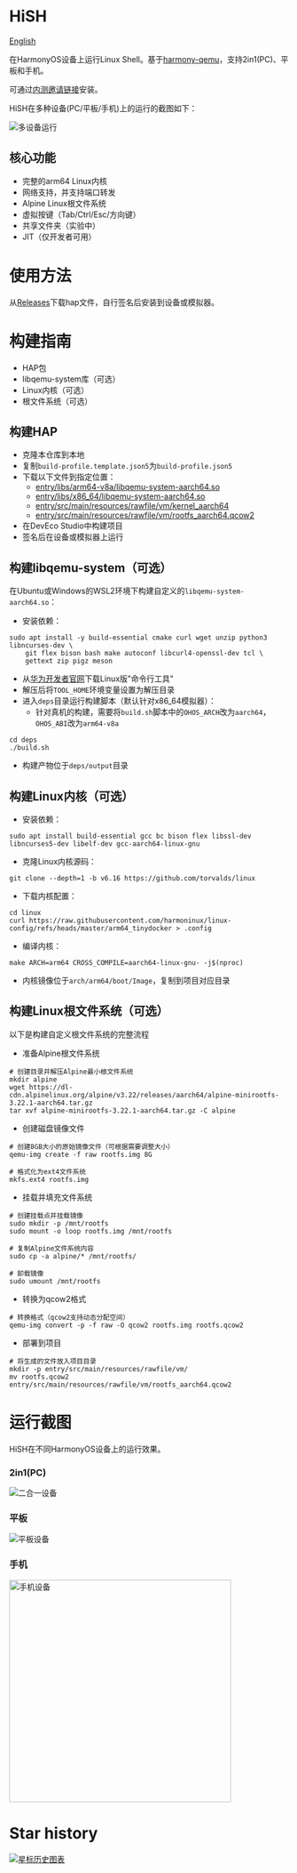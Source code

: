 # HiSH

[English](README.md)

在HarmonyOS设备上运行Linux Shell。基于[harmony-qemu](https://github.com/hackeris/harmony-qemu)，支持2in1(PC)、平板和手机。

可通过[内测邀请链接](https://appgallery.huawei.com/link/invite-test-wap?taskId=7dd1e118ab11367c6f26b55bb989bbc5&invitationCode=2ByVRjHk2fg)安装。

HiSH在多种设备(PC/平板/手机)上的运行的截图如下：

![多设备运行](docs/images/devices.png)

## 核心功能

- 完整的arm64 Linux内核
- 网络支持，并支持端口转发
- Alpine Linux根文件系统
- 虚拟按键（Tab/Ctrl/Esc/方向键）
- 共享文件夹（实验中）
- JIT（仅开发者可用）

# 使用方法

从[Releases](https://github.com/harmoninux/HiSH/releases)下载hap文件，自行签名后安装到设备或模拟器。

# 构建指南

- HAP包
- libqemu-system库（可选）
- Linux内核（可选）
- 根文件系统（可选）

## 构建HAP

* 克隆本仓库到本地
* 复制`build-profile.template.json5`为`build-profile.json5`
* 下载以下文件到指定位置：
    - [entry/libs/arm64-v8a/libqemu-system-aarch64.so](https://github.com/harmoninux/HiSH/releases/download/v0.0.4/arm64-v8a.libqemu-system-aarch64.so)
    - [entry/libs/x86_64/libqemu-system-aarch64.so](https://github.com/harmoninux/HiSH/releases/download/v0.0.4/x86_64.libqemu-system-aarch64.so)
    - [entry/src/main/resources/rawfile/vm/kernel_aarch64](https://github.com/harmoninux/HiSH/releases/download/v0.0.8/kernel_aarch64)
    - [entry/src/main/resources/rawfile/vm/rootfs_aarch64.qcow2](https://github.com/harmoninux/HiSH/releases/download/v0.0.13/rootfs_aarch64.qcow2)
* 在DevEco Studio中构建项目
* 签名后在设备或模拟器上运行

## 构建libqemu-system（可选）

在Ubuntu或Windows的WSL2环境下构建自定义的`libqemu-system-aarch64.so`：

* 安装依赖：

```shell 
sudo apt install -y build-essential cmake curl wget unzip python3 libncurses-dev \
    git flex bison bash make autoconf libcurl4-openssl-dev tcl \
    gettext zip pigz meson 
```

* 从[华为开发者官网](https://developer.huawei.com/consumer/cn/download/)下载Linux版"命令行工具"
* 解压后将`TOOL_HOME`环境变量设置为解压目录
* 进入`deps`目录运行构建脚本（默认针对x86_64模拟器）：
    * 针对真机的构建，需要将`build.sh`脚本中的`OHOS_ARCH`改为`aarch64`，`OHOS_ABI`改为`arm64-v8a`

```shell 
cd deps 
./build.sh 
```

* 构建产物位于`deps/output`目录

## 构建Linux内核（可选）

* 安装依赖：

```shell 
sudo apt install build-essential gcc bc bison flex libssl-dev libncurses5-dev libelf-dev gcc-aarch64-linux-gnu 
```

* 克隆Linux内核源码：

```shell 
git clone --depth=1 -b v6.16 https://github.com/torvalds/linux 
```

* 下载内核配置：

```shell 
cd linux 
curl https://raw.githubusercontent.com/harmoninux/linux-config/refs/heads/master/arm64_tinydocker > .config 
```

* 编译内核：

```shell 
make ARCH=arm64 CROSS_COMPILE=aarch64-linux-gnu- -j$(nproc)
```

* 内核镜像位于`arch/arm64/boot/Image`，复制到项目对应目录

## 构建Linux根文件系统（可选）

以下是构建自定义根文件系统的完整流程

* 准备Alpine根文件系统

```shell 
# 创建目录并解压Alpine最小根文件系统 
mkdir alpine 
wget https://dl-cdn.alpinelinux.org/alpine/v3.22/releases/aarch64/alpine-minirootfs-3.22.1-aarch64.tar.gz 
tar xvf alpine-minirootfs-3.22.1-aarch64.tar.gz -C alpine 
```

* 创建磁盘镜像文件

```shell 
# 创建8GB大小的原始镜像文件（可根据需要调整大小）
qemu-img create -f raw rootfs.img 8G 
 
# 格式化为ext4文件系统 
mkfs.ext4 rootfs.img 
```

* 挂载并填充文件系统

```shell 
# 创建挂载点并挂载镜像 
sudo mkdir -p /mnt/rootfs 
sudo mount -o loop rootfs.img /mnt/rootfs 
 
# 复制Alpine文件系统内容 
sudo cp -a alpine/* /mnt/rootfs/
 
# 卸载镜像 
sudo umount /mnt/rootfs 
```

* 转换为qcow2格式

```shell 
# 转换格式（qcow2支持动态分配空间）
qemu-img convert -p -f raw -O qcow2 rootfs.img rootfs.qcow2 
```

* 部署到项目

```shell 
# 将生成的文件放入项目目录 
mkdir -p entry/src/main/resources/rawfile/vm/
mv rootfs.qcow2 entry/src/main/resources/rawfile/vm/rootfs_aarch64.qcow2 
```

# 运行截图

HiSH在不同HarmonyOS设备上的运行效果。

### 2in1(PC)

![二合一设备](docs/images/Screenshot_2025-10-18T211856.png)

### 平板

![平板设备](docs/images/Screenshot_2025-10-18T212000.png)

### 手机

<img src="docs/images/Screenshot_2025-10-18T212024.png" width="400" alt="手机设备"/>

# Star history

[![星标历史图表](https://api.star-history.com/svg?repos=harmoninux/hish&type=Date)](https://www.star-history.com/#harmoninux/hish&Date)
